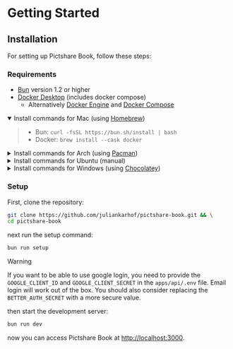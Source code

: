 # Getting Started

## Installation
For setting up Pictshare Book, follow these steps:

### Requirements
- [Bun](https://bun.sh/docs/installation) version 1.2 or higher
- [Docker Desktop](https://docs.docker.com/get-docker/) (includes docker compose)
  - Alternatively [Docker Engine](https://docs.docker.com/engine/install/) and [Docker Compose](https://docs.docker.com/compose/install/)

<details open>
<summary>Install commands for Mac (using <a href="https://brew.sh/">Homebrew</a>)</summary>

> - Bun: `curl -fsSL https://bun.sh/install | bash`
> - Docker: `brew install --cask docker`
</details>
<details>
<summary>Install commands for Arch (using <a href="https://wiki.archlinux.org/title/Pacman">Pacman</a>)</summary>

> - Bun: `curl -fsSL https://bun.sh/install | bash`
> - Docker: `sudo pacman -S docker docker-desktop`
</details>
<details>
<summary>Install commands for Ubuntu (manual)</summary>

> - Bun: `curl -fsSL https://bun.sh/install | bash`
> - Docker: Follow these instructions to install Docker on Ubuntu: [link](https://docs.docker.com/desktop/setup/install/linux/ubuntu/#install-docker-desktop)
</details>
<details>
<summary>Install commands for Windows (using <a href="https://chocolatey.org/">Chocolatey</a>)</summary>

> - Bun: `choco install bun`
> - Docker: `choco install docker-desktop`
</details>

### Setup
First, clone the repository:

```bash
git clone https://github.com/juliankarhof/pictshare-book.git && \
cd pictshare-book
```

next run the setup command:

```bash
bun run setup
```

> [!WARNING]
> If you want to be able to use google login, you need to provide the `GOOGLE_CLIENT_ID` and `GOOGLE_CLIENT_SECRET` in the `apps/api/.env` file. Email login will work out of the box. You should also consider replacing the `BETTER_AUTH_SECRET` with a more secure value.

then start the development server:

```bash
bun run dev
```

now you can access Pictshare Book at [http://localhost:3000](http://localhost:3000).
